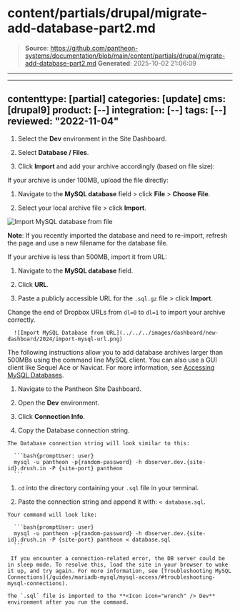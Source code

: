 # content/partials/drupal/migrate-add-database-part2.md

> **Source**: https://github.com/pantheon-systems/documentation/blob/main/content/partials/drupal/migrate-add-database-part2.md
> **Generated**: 2025-10-02 21:06:09

---

---
contenttype: [partial]
categories: [update]
cms: [drupal9]
product: [--]
integration: [--]
tags: [--]
reviewed: "2022-11-04"
---

1. Select the **<Icon icon="wrench" /> Dev** environment in the Site Dashboard.

1. Select **<Icon icon="server" /> Database / Files**.

1. Click **Import** and add your archive accordingly (based on file size):

  <TabList>

  <Tab title="Up to 100MBs" id="100mbs" active={true}>

  If your archive is under 100MB, upload the file directly:

   1. Navigate to the **MySQL database** field > click **File** > **Choose File**.

   2. Select your local archive file > click **Import**.

   ![Import MySQL database from file](../../../images/dashboard/new-dashboard/2024/import-mysql-file.png)

   **Note**: If you recently imported the database and need to re-import, refresh the page and use a new filename for the database file.

  </Tab>

  <Tab title="Up to 500MBs" id="500mbs">

  If your archive is less than 500MB, import it from URL:

   1. Navigate to the **MySQL database** field.

   1. Click **URL**.

   1. Paste a publicly accessible URL for the `.sql.gz` file > click **Import**.

   <Alert title="Note" type="info" >

   Change the end of Dropbox URLs from `dl=0` to `dl=1` to import your archive correctly.

   </Alert>

      ![Import MySQL Database from URL](../../../images/dashboard/new-dashboard/2024/import-mysql-url.png)

  </Tab>

  <Tab title="Over 500MBs" id="500mbsplus">

  The following instructions allow you to add database archives larger than 500MBs using the command line MySQL client. You can also use a GUI client like Sequel Ace or Navicat. For more information, see [Accessing MySQL Databases](/guides/mariadb-mysql/mysql-access).

   1. Navigate to the Pantheon Site Dashboard.

   1. Open the **<Icon icon="wrench" /> Dev** environment.

   1. Click **Connection Info**.

   1. Copy the Database connection string.

    The Database connection string will look similar to this:

      ```bash{promptUser: user}
      mysql -u pantheon -p{random-password} -h dbserver.dev.{site-id}.drush.in -P {site-port} pantheon
      ```

   1. `cd` into the directory containing your `.sql` file in your terminal.

   1. Paste the connection string and append it with: `< database.sql`.

    Your command will look like:

      ```bash{promptUser: user}
      mysql -u pantheon -p{random-password} -h dbserver.dev.{site-id}.drush.in -P {site-port} pantheon < database.sql
      ```

     If you encounter a connection-related error, the DB server could be in sleep mode. To resolve this, load the site in your browser to wake it up, and try again. For more information, see [Troubleshooting MySQL Connections](/guides/mariadb-mysql/mysql-access/#troubleshooting-mysql-connections).

    The `.sql` file is imported to the **<Icon icon="wrench" /> Dev** environment after you run the command.

  </Tab>

  </TabList>
